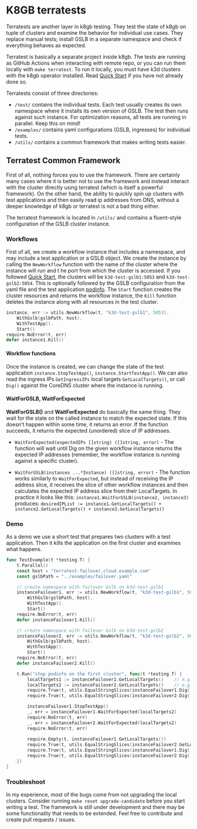 # K8GB terratests
Terratests are another layer in k8gb testing. They test the state of k8gb on tuple of clusters and examine the behavior
for individual use cases. They replace manual tests; install GSLB in a separate namespace and check if everything
behaves as expected.

Terratest is basically a separate project inside k8gb. The tests are running as GitHub Actions when interacting
with remote repo, or you can run them locally with `make terratest`. To run it locally, you must have k3d clusters
with the k8gb operator installed. Read [Quick Start](../README.md#quick-start) if you have not already done so.

Terratests consist of three directories:

- `/test/` contains the individual tests. Each test usually creates its own namespace where it installs its own
  version of GSLB. The test then runs against such instance. For optimization reasons, all tests are running
  in parallel. Keep this on mind!
- `/examples/` contains yaml configurations (GSLB, ingresses) for individual tests.
- `/utils/` contains a common framework that makes writing tests easier.

## Terratest Common Framework
First of all, nothing forces you to use the framework. There are certainly many cases where it is better not to use
the framework and instead interact with the cluster directly using terratest (which is itself a powerful framework).
On the other hand, the ability to quickly spin up clusters with test applications and then easily read ip addresses
from DNS, without a deeper knowledge of k8gb or terratest is not a bad thing either.

The terratest framework is located in `/utils/` and contains a fluent-style configuration of the GSLB cluster instance.

### Workflows
First of all, we create a workflow instance that includes a namespace, and may include a test application or a GSLB object.
We create the instance by calling the `NewWorkflow` function with the name of the cluster where the instance will run and t
he port from which the cluster is accessed. If you followed [Quick Start](../README.md#quick-start), the clusters will
be `k3d-test-gslb1:5053` and `k3d-test-gslb2:5054`. This is optionally followed by the GSLB configuration from the yaml
file and the test application [podinfo](https://github.com/stefanprodan/podinfo). The `Start` function creates the
cluster resources and returns the workflow instance, the `Kill` function deletes the instance along with all resources
in the test cluster.
```go
instance, err := utils.NewWorkflow(t, "k3d-test-gslb1", 5053).
    WithGslb(gslbPath, host).
    WithTestApp().
    Start()
require.NoError(t, err)
defer instance1.Kill()
```

#### Workflow functions
Once the instance is created, we can change the state of the test application `instance.StopTestApp()`, 
`instance.StartTestApp()`. We can also read the ingress IPs `GetIngressIPs` local targets `GetLocalTargets()`, or call `Dig()` 
against the CoreDNS cluster where the instance is running. 

#### WaitForGSLB, WaitForExpected
**WaitForGSLB()** and **WaitForExpected** do basically the same thing. They wait for the state on the called instance 
to match the expected state. If this doesn't happen within some time, it returns an error. If the function succeeds, 
it returns the expected (unordered) slice of IP addresses.

 - `WaitForExpected(expectedIPs []string) ([]string, error)` - The function will wait until Dig on the given workflow instance 
   returns the expected IP addresses (remember, the workflow instance is running against a specific cluster).

  - `WaitForGSLB(instances ...*Instance) ([]string, error)` - The function works similarly to `WaitForExpected`, but instead 
    of receiving the IP address slice, it receives the slice of other workflow instances and then calculates the expected IP 
    address slice from their LocalTargets. In practice it looks like this: `instance1.WaitForGSLB(instance2, instance3)` produces: 
    `desiredIPList := instance1.GetLocalTargets() + instance2.GetLocalTargets() + instance3.GetLocalTargets()`


### Demo
As a demo we use a short test that prepares two clusters with a test application. Then it kills the application on the
first cluster and examines what happens.
```go
func TestExample(t *testing.T) {
	t.Parallel()
	const host = "terratest-failover.cloud.example.com"
	const gslbPath = "../examples/failover.yaml"

	// create namespace with failover Gslb on k3d-test-gslb1
	instanceFailover1, err := utils.NewWorkflow(t, "k3d-test-gslb1", 5053).
		WithGslb(gslbPath, host).
		WithTestApp().
		Start()
	require.NoError(t, err)
	defer instanceFailover1.Kill()

	// create namespace with failover Gslb on k3d-test-gslb2
	instanceFailover2, err := utils.NewWorkflow(t, "k3d-test-gslb2", 5054).
		WithGslb(gslbPath, host).
		WithTestApp().
		Start()
	require.NoError(t, err)
	defer instanceFailover2.Kill()

	t.Run("stop podinfo on the first cluster", func(t *testing.T) {
		localTargets1 := instanceFailover1.GetLocalTargets()	// e.g: [10.43.78.154, 10.43.78.155]
		localTargets2 := instanceFailover2.GetLocalTargets()	// e.g: [10.43.150.206, 10.43.150.207]
		require.True(t, utils.EqualStringSlices(instanceFailover1.Dig(), localTargets1))
		require.True(t, utils.EqualStringSlices(instanceFailover2.Dig(), localTargets1))

		instanceFailover1.StopTestApp()
		_, err = instanceFailover1.WaitForExpected(localTargets2)
		require.NoError(t, err)
		_, err = instanceFailover2.WaitForExpected(localTargets2)
		require.NoError(t, err)
		
		require.Empty(t, instanceFailover1.GetLocalTargets())
		require.True(t, utils.EqualStringSlices(instanceFailover2.GetLocalTargets(), localTargets2))
		require.True(t, utils.EqualStringSlices(instanceFailover1.Dig(), localTargets2))
		require.True(t, utils.EqualStringSlices(instanceFailover2.Dig(), localTargets2))
	})
}
```

### Troubleshoot
In my experience, most of the bugs come from not upgrading the local clusters. Consider running `make reset upgrade-candidate` 
before you start writing a test. The framework is still under development and there may be some 
functionality that needs to be extended. Feel free to contribute and create pull requests / issues. 

